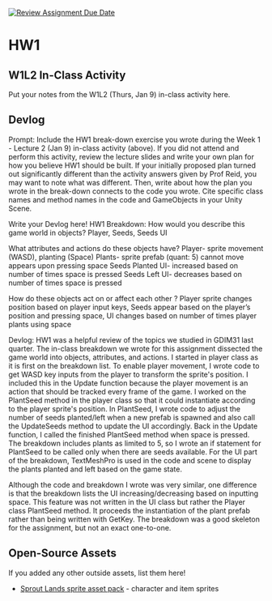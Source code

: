 [![Review Assignment Due Date](https://classroom.github.com/assets/deadline-readme-button-22041afd0340ce965d47ae6ef1cefeee28c7c493a6346c4f15d667ab976d596c.svg)](https://classroom.github.com/a/MjLLqDcN)

# HW1

## W1L2 In-Class Activity

Put your notes from the W1L2 (Thurs, Jan 9) in-class activity here.

## Devlog

Prompt: Include the HW1 break-down exercise you wrote during the Week 1 - Lecture 2 (Jan 9) in-class activity (above). If you did not attend and perform this activity, review the lecture slides and write your own plan for how you believe HW1 should be built. If your initially proposed plan turned out significantly different than the activity answers given by Prof Reid, you may want to note what was different. Then, write about how the plan you wrote in the break-down connects to the code you wrote. Cite specific class names and method names in the code and GameObjects in your Unity Scene.

Write your Devlog here!
HW1 Breakdown:
How would you describe this game world in objects?
Player, Seeds, Seeds UI

What attributes and actions do these objects have?
Player- sprite
movement (WASD), planting (Space)
Plants- sprite
prefab (quant: 5)
cannot move
appears upon pressing space
Seeds Planted UI- increased based on number of times space is pressed
Seeds Left UI- decreases based on number of times space is pressed

How do these objects act on or affect each other ?
Player sprite changes position based on player input keys,
Seeds appear based on the player’s position and pressing space,
UI changes based on number of times player plants using space

Devlog: HW1 was a helpful review of the topics we studied in GDIM31 last quarter. The in-class breakdown
we wrote for this assignment dissected the game world into objects, attributes, and actions. I started in player class as it is first on the breakdown list. To enable player movement, I wrote code to get WASD key inputs from the player to transform the sprite's position. I included this in the Update function because the player movement is an action that should be tracked every frame of the game. I worked on the PlantSeed method in the player class so that it could instantiate according to the player sprite's position. In PlantSeed, I wrote code to adjust the number of seeds planted/left when a new prefab is spawned and also call the UpdateSeeds method to update the UI accordingly. Back in the Update function, I called the finished PlantSeed method when space is pressed. The breakdown includes plants as limited to 5, so I wrote an if statement for PlantSeed to be called only when there are seeds available. For the UI part of the breakdown, TextMeshPro is used in the code and scene to display the plants planted and left based on the game state.

Although the code and breakdown I wrote was very similar, one difference is that the breakdown lists the UI increasing/decreasing based on inputting space. This feature was not written in the UI class but rather the Player class PlantSeed method. It proceeds the instantiation of the plant prefab rather than being written with GetKey. The breakdown was a good skeleton for the assignment, but not an exact one-to-one.

## Open-Source Assets

If you added any other outside assets, list them here!

- [Sprout Lands sprite asset pack](https://cupnooble.itch.io/sprout-lands-asset-pack) - character and item sprites
